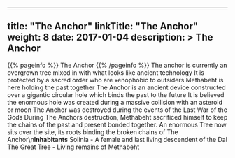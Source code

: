 
---
title: "The Anchor"
linkTitle: "The Anchor"
weight: 8
date: 2017-01-04
description: >
 The Anchor
---

{{% pageinfo %}}
The Anchor
{{% /pageinfo %}}
The anchor is currently an overgrown tree mixed in with what looks like ancient technology  It is protected by a sacred order who are xenophobic to outsiders  Methabeht is here holding the past together  The Anchor is an ancient device constructed over a gigantic circular hole which binds the past to the future  It is believed the enormous hole was created during a massive collision with an asteroid or moon  The Anchor was destroyed during the events of the Last War of the Gods  During The Anchors destruction, Methabeht sacrificed himself to keep the chains of the past and present bonded together. An enormous Tree now sits over the site, its roots binding the broken chains of The Anchor\n**Inhabitants**  Solinia - A female and last living descendent of the Dal  The Great Tree - Living remains of Methabeht
